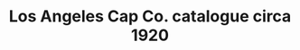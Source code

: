 ---
layout: item
format: "photo"
title: "Los Angeles Cap Co. catalogue circa 1920"
contributor: "Heather Akou"
creator: "Los Angeles Cap Co."
group: artifact
creationdate: "1900 to 1930"
shortdesc: "Small catalogue (26 pages) of uniform caps by Los Angeles Cap Co.  Page 22 advertises, 'If It's a Cap We Make It!'  'We Are Experts on Uniform Caps for: Army and Navy, Institutions, Letter Carriers, Aviators, Police, Porters, Chauffeurs, Colleges, Messenger Boys, Steamboat Companies, Societies, Delivery Men, Hotels, Firemen, Musicians, Railroads, Organizations, Cadet Schools.'  'Our complete line embraces every conceivable kind of cap made, and if you do not see, illustrated in this book, the exact style you want, write us your requirements and we can furnish prices and samples of any style cap desired.  ALL OUR CAPS ARE UNION MADE.  We also make Civilian Caps for Every Occasion.'  Back of the catalogue shows options for customized embroidery."
copyright: "CC BY-NC 4.0"
categories: [ work, military, school, other ]
medium: [ catalogue ]
demographic: [ men ]
time: [ early-20th ]
tags: [ government, hospitality, marching bands ]
teammember: Heather Akou
---